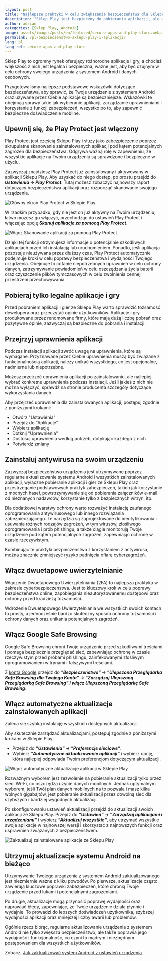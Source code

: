 ```yaml
---
layout: post
title: "Najlepsze praktyki w celu zwiększenia bezpieczeństwa dla Sklepu Play i aplikacji"
description: "Sklep Play jest bezpieczny do pobierania aplikacji, ale ważne jest również przestrzeganie podstawowych wskazówek dotyczących bezpieczeństwa i dodanie dodatkowej ochrony. Zobacz, jak poprawić bezpieczeństwo swojego urządzenia."
author: adrian
categories: [Sklep Play, Android]
image: assets/images/posts/en/featured/secure-apps-and-play-store.webp
permalink: /pl/bezpieczenstwo-sklepu-play-i-aplikacji/
lang: pl
lang-ref: secure-apps-and-play-store
---
```


Sklep Play to ogromny rynek oferujący różnorodne aplikacje i gry, a chociaż większość z nich jest legalna i bezpieczna, ważne jest, aby być czujnym w celu ochrony swojego urządzenia z systemem Android i danych osobowych.

Przygotowaliśmy najlepsze podstawowe wskazówki dotyczące bezpieczeństwa, aby sprawić, że Twoje urządzenie z systemem Android oraz używane przez Ciebie aplikacje są bezpieczniejsze. Wskazówki te obejmują sprawy takie jak wybieranie aplikacji, zarządzanie uprawnieniami i korzystanie z funkcji zabezpieczeń, wszystko po to, aby zapewnić bezpieczne doświadczenie mobilne.

## Upewnij się, że Play Protect jest włączony

Play Protect jest częścią Sklepu Play i służy jako zabezpieczenie poprzez skrupulatne skanowanie zainstalowanych aplikacji pod kątem potencjalnych zagrożeń dla bezpieczeństwa. Odgrywa ważną rolę w zapewnieniu, że wszystkie aplikacje na Twoim urządzeniu są sprawdzone i bezpieczne w użyciu.

Zazwyczaj znajdziesz Play Protect już zainstalowany i aktywowany w aplikacji Sklepu Play. Aby uzyskać do niego dostęp, po prostu przejdź do ***Ustawienia → Play Protect***. Tutaj możesz zobaczyć najnowszy raport dotyczący bezpieczeństwa aplikacji oraz rozpocząć skanowanie swojego urządzenia.

<img alt="Główny ekran Play Protect w Sklepie Play" title="Główny ekran Play Protect w Sklepie Play" loading="lazy" class="article-image large-width-img" src="{{site.baseurl}}/assets/images/posts/pl/bezpieczenstwo-sklepu-play-i-aplikacji/glowny-ekran-play-protect.webp">

W rzadkim przypadku, gdy nie jest on już aktywny na Twoim urządzeniu, łatwo możesz go włączyć, przechodząc do ustawień Play Protect i włączając opcję ***Skanuj aplikacje za pomocą Play Protect***.

<img alt="Włącz Skanowanie aplikacji za pomocą Play Protect" title="Włącz Skanowanie aplikacji za pomocą Play Protect" loading="lazy" class="article-image large-width-img" src="{{site.baseurl}}/assets/images/posts/pl/bezpieczenstwo-sklepu-play-i-aplikacji/wlacz-skanowanie-aplikacji-z-play-protect.webp">

Dzięki tej funkcji otrzymujesz informacje o potencjalnie szkodliwych aplikacjach przed ich instalacją lub uruchomieniem. Ponadto, jeśli aplikacja pozostaje nieużywana przez dłuższy czas, Play Protect automatycznie podejmuje kroki w celu poprawy bezpieczeństwa i wydajności Twojego urządzenia. Obejmuje to cofanie niepotrzebnych uprawnień w celu ochrony danych, zatrzymywanie powiadomień w celu oszczędzania życia baterii oraz czyszczenie plików tymczasowych w celu zwolnienia cennej przestrzeni przechowywania.

## Pobieraj tylko legalne aplikacje i gry

Przed pobraniem aplikacji i gier ze Sklepu Play warto sprawdzić tożsamość dewelopera oraz przeczytać opinie użytkowników. Aplikacje i gry produkowane przez renomowane firmy, które mają dużą liczbę pobrań oraz pozytywne opinie, zazwyczaj są bezpieczne do pobrania i instalacji.

## Przejrzyj uprawnienia aplikacji

Podczas instalacji aplikacji zwróć uwagę na uprawnienia, które są wymagane. Przyznawane przez Ciebie uprawnienia muszą być związane z funkcjonalnością aplikacji, należy unikać wszystkiego, co jest opcjonalne, nadmierne lub niepotrzebne.

Możesz przejrzeć uprawnienia aplikacji po zainstalowaniu, ale najlepiej wybrać konkretne uprawnienia podczas instalacji. Jeśli jakieś z nich nie można wyłączyć, sprawdź na stronie producenta szczegóły dotyczące wykorzystania danych.

Aby przejrzeć uprawnienia dla zainstalowanych aplikacji, postępuj zgodnie z poniższymi krokami:
- Otwórz "Ustawienia"
- Przejdź do "Aplikacje"
- Wybierz aplikację
- Dotknij "Uprawnienia"
- Dostosuj uprawnienia według potrzeb, dotykając każdego z nich
- Potwierdź zmiany

## Zainstaluj antywirusa na swoim urządzeniu

Zazwyczaj bezpieczeństwo urządzenia jest utrzymywane poprzez regularne aktualizowanie systemu Android i wszystkich zainstalowanych aplikacji, wyłączne pobieranie aplikacji i gier ze Sklepu Play oraz przestrzeganie podstawowych praktyk zabezpieczeń, takich jak korzystanie z mocnych haseł, powstrzymywanie się od pobierania załączników e-mail od nieznanych nadawców, korzystanie tylko z bezpiecznych witryn, itp.

Dla dodatkowej warstwy ochrony warto rozważyć instalację zaufanego oprogramowania antywirusowego lub innego rozwiązania zabezpieczającego. Te narzędzia są zaprojektowane do identyfikowania i usuwania różnych rodzajów zagrożeń, w tym wirusów, złośliwego oprogramowania i prób phishingu, a także ciągle monitorują Twoje urządzenie pod kątem potencjalnych zagrożeń, zapewniając ochronę w czasie rzeczywistym.

Kombinując te praktyki bezpieczeństwa z korzystaniem z antywirusa, można znacznie zmniejszyć ryzyko padnięcia ofiarą cyberzagrożeń.

## Włącz dwuetapowe uwierzytelnianie

Włączenie Dwuetapowego Uwierzytelniania (2FA) to najlepsza praktyka w zakresie cyberbezpieczeństwa. Jest to kluczowy krok w celu poprawy bezpieczeństwa online, zapobiegania nieautoryzowanemu dostępowi oraz ochrony przed kradzieżą tożsamości.

Wdrożenie Dwuetapowego Uwierzytelniania we wszystkich swoich kontach to prosty, a jednocześnie bardzo skuteczny sposób ochrony tożsamości i ochrony danych oraz unikania potencjalnych zagrożeń.


## Włącz Google Safe Browsing

Google Safe Browsing chroni Twoje urządzenie przed szkodliwymi treściami i pomaga bezpiecznie przeglądać sieć, zapewniając ochronę w czasie rzeczywistym przed próbami phishingu, zainfekowanymi złośliwym oprogramowaniem witrynami i fałszywymi treściami.

Z [konta Google](https://myaccount.google.com/security) przejdź do ***"Bezpieczeństwo" → "Ulepszona Przeglądarka Safe Browsing dla Twojego Konta" → "Zarządzaj Ulepszoną Przeglądarką Safe Browsing" i włącz Ulepszoną Przeglądarkę Safe Browsing***.

## Włącz automatyczne aktualizacje zainstalowanych aplikacji

Zaleca się szybką instalację wszystkich dostępnych aktualizacji.

Aby skutecznie zarządzać aktualizacjami, postępuj zgodnie z poniższymi krokami w Sklepie Play:
- Przejdź do ***"Ustawienia" → "Preferencje sieciowe"***.
- Wybierz ***"Automatyczne aktualizowanie aplikacji"*** i wybierz opcję, która najlepiej odpowiada Twoim preferencjom dotyczącym aktualizacji.

<img alt="Włącz automatyczne aktualizacje aplikacji w Sklepie Play " title="Włącz automatyczne aktualizacje aplikacji w Sklepie Play " loading="lazy" class="article-image large-width-img" src="{{site.baseurl}}/assets/images/posts/pl/bezpieczenstwo-sklepu-play-i-aplikacji/wlacz-automatyczna-aktualizacje-aplikacji-ze-sklepu-play.webp">

Rozważnym wyborem jest zezwolenie na pobieranie aktualizacji tylko przez sieci Wi-Fi, co oszczędza użycie danych mobilnych. Jednak optymalnym wyborem, jeśli Twój plan danych mobilnych na to pozwala i masz kilka wolnych gigabajtów, jest pobieranie aktualizacji przez dowolną sieć dla szybszych i bardziej wygodnych aktualizacji.

Po skonfigurowaniu ustawień aktualizacji przejdź do aktualizacji swoich aplikacji ze Sklepu Play. Przejdź do ***"Ustawień" → "Zarządzaj aplikacjami i urządzeniami"*** i wybierz ***"Aktualizuj wszystkie"***, aby utrzymać wszystkie swoje aplikacje w najnowszej wersji i skorzystać z najnowszych funkcji oraz usprawnień związanych z bezpieczeństwem.

<img alt="Zaktualizuj zainstalowane aplikacje ze Sklepu Play" title="Zaktualizuj zainstalowane aplikacje ze Sklepu Play" loading="lazy" class="article-image large-width-img" src="{{site.baseurl}}/assets/images/posts/pl/bezpieczenstwo-sklepu-play-i-aplikacji/aktualizuj-wszystkie-aplikacje-i-gry-ze-sklepu-play.webp">

## Utrzymuj aktualizacje systemu Android na bieżąco

Utrzymywanie Twojego urządzenia z systemem Android zaktualizowanego jest niezmiernie ważne z kilku powodów. Po pierwsze, aktualizacje często zawierają kluczowe poprawki zabezpieczeń, które chronią Twoje urządzenie przed lukami i potencjalnymi zagrożeniami.

Po drugie, aktualizacje mogą przynosić poprawę wydajności oraz naprawiać błędy, zapewniając, że Twoje urządzenie działa płynnie i wydajnie. To prowadzi do lepszych doświadczeń użytkownika, szybszej wydajności aplikacji oraz mniejszej liczby awarii lub problemów.

Ogólnie rzecz biorąc, regularne aktualizowanie urządzenia z systemem Android nie tylko zwiększa bezpieczeństwo, ale także poprawia jego wydajność i funkcjonalność, co czyni to mądrym i niezbędnym postępowaniem dla wszystkich użytkowników.

Zobacz, [Jak zaktualizować system Android z ustawień urządzenia]({{site.baseurl}}/pl/resetowanie-android-do-ustawien-fabrycznych/#standardowa-metoda-resetowanie-do-ustawien-fabrycznych-gdy-urządzenie-działa).
